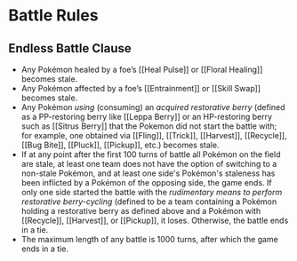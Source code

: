 # Battle Rules

## Endless Battle Clause

- Any Pokémon healed by a foe’s [[Heal Pulse]] or [[Floral Healing]] becomes stale.
- Any Pokémon affected by a foe’s [[Entrainment]] or [[Skill Swap]] becomes stale.
- Any Pokémon _using_ (consuming) an _acquired restorative berry_ (defined as a PP-restoring berry like [[Leppa Berry]] or an HP-restoring berry such as [[Sitrus Berry]] that the Pokemon did not start the battle with; for example, one obtained via [[Fling]], [[Trick]], [[Harvest]], [[Recycle]], [[Bug Bite]], [[Pluck]], [[Pickup]], etc.) becomes stale.
- If at any point after the first 100 turns of battle all Pokémon on the field are stale, at least one team does not have the option of switching to a non-stale Pokémon, and at least one side's Pokémon's staleness has been inflicted by a Pokémon of the opposing side, the game ends. If only one side started the battle with the _rudimentary means to perform restorative berry-cycling_ (defined to be a team containing a Pokémon holding a restorative berry as defined above and a Pokémon with [[Recycle]], [[Harvest]], or [[Pickup]], it loses. Otherwise, the battle ends in a tie.
- The maximum length of any battle is 1000 turns, after which the game ends in a tie.

